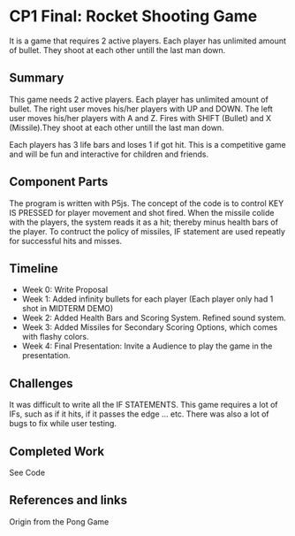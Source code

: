 # CP1 Final: Rocket Shooting Game

It is a game that requires 2 active players. Each player has unlimited amount of bullet. They shoot at each other untill the last man down.

## Summary
This game needs 2 active players. Each player has unlimited amount of bullet. The right user moves his/her players with UP and DOWN. The left user moves his/her players with A and Z. Fires with SHIFT (Bullet) and X (Missile).They shoot at each other untill the last man down.

Each players has 3 life bars and loses 1 if got hit. This is a competitive game and will be  fun and interactive for children and friends.

## Component Parts

The program is written with P5js.
The concept of the code is to control KEY IS PRESSED for player movement and shot fired. When the missile colide with the players, the system reads it as a hit; thereby minus health bars of the player. To contruct the policy of missiles, IF statement are used repeatly for successful hits and misses.

## Timeline

- Week 0: Write Proposal
- Week 1: Added infinity bullets for each player (Each player only had 1 shot in MIDTERM DEMO)
- Week 2: Added Health Bars and Scoring System. Refined sound system.
- Week 3: Added Missiles for Secondary Scoring Options, which comes with flashy colors.
- Week 4: Final Presentation: Invite a Audience to play the game in the presentation.

## Challenges

It was difficult to write all the IF STATEMENTS. This game requires a lot of IFs, such as if it hits, if it passes the edge ... etc.
There was also a lot of bugs to fix while user testing.

## Completed Work

See Code

## References and links

Origin from the Pong Game
